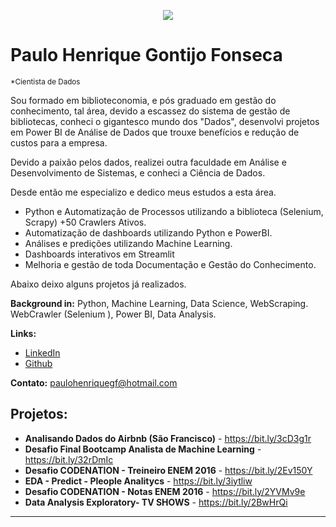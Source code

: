 <p align="center">
  <img src="https://lh3.googleusercontent.com/proxy/KOhZs0SRn5EqOxddRxQWGQvF4UJl_pi209bqTxyTQjpjF7Ypr-UziUeEj_WZSYg6z8mowsy-G-pF6EFzVallDeepMsk2kSd991WLksiwKVq_BuJrqZkY2g" >
</p>

# Paulo Henrique Gontijo Fonseca
<sub>*Cientista de Dados</sub>



Sou formado em biblioteconomia, e pós graduado em gestão do conhecimento, tal área, devido a escassez do sistema de gestão 
de bibliotecas, conheci o gigantesco mundo dos "Dados", desenvolvi projetos em Power BI de Análise de Dados que trouxe benefícios e redução de custos para a empresa.

Devido a paixão pelos dados, realizei outra faculdade em Análise e Desenvolvimento de Sistemas, e conheci a Ciência de Dados.

Desde então me especializo e dedico meus estudos a esta área. 
 
* Python e Automatização de Processos utilizando a biblioteca (Selenium, Scrapy) +50 Crawlers Ativos. 
* Automatização de dashboards utilizando Python e PowerBI.
* Análises e predições utilizando Machine Learning.
* Dashboards interativos em Streamlit
* Melhoria e gestão de toda Documentação e Gestão do Conhecimento.


Abaixo deixo alguns projetos já realizados.


**Background in:** Python, Machine Learning, Data Science, WebScraping. WebCrawler (Selenium ), Power BI, Data Analysis.

**Links:**
* [LinkedIn](https://www.linkedin.com/in/paulohenriquegf/)
* [Github](https://github.com/paulohenriquegf/)

**Contato:**
 paulohenriquegf@hotmail.com

## Projetos:

* **Analisando Dados do Airbnb (São Francisco)** -  https://bit.ly/3cD3g1r
* **Desafio Final Bootcamp Analista de Machine Learning** -  https://bit.ly/32rDmIc
* **Desafio CODENATION - Treineiro ENEM 2016** -  https://bit.ly/2Ev150Y
* **EDA - Predict - Pleople Analitycs** -  https://bit.ly/3iytliw
* **Desafio CODENATION - Notas ENEM 2016** -  https://bit.ly/2YVMv9e
* **Data Analysis Exploratory- TV SHOWS**  -  https://bit.ly/2BwHrQi


---




